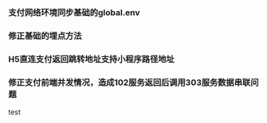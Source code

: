 ### 支付网络环境同步基础的global.env
### 修正基础的埋点方法
### H5直连支付返回跳转地址支持小程序路径地址
### 修正支付前端并发情况，造成102服务返回后调用303服务数据串联问题
test